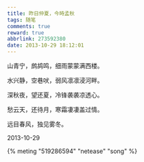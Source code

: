 ```yaml
---
title: 昨日仲夏，今時孟秋
tags: 随笔
comments: true
reward: true
abbrlink: 273592380
date: 2013-10-29 18:12:01
---
```

山青宁，鹧鸪鸣，细雨蒙蒙满西楼。

水兴静，空巷吠，弱风凛凛浸河畔。
<!-- more -->

深秋夜，望还夏，冷锋袭袭凉透心。

愁云天，还待月，寒霜凄凄盖过情。

远目春风，独见雾冬。

2013-10-29

{% meting "519286594" "netease" "song" %}
